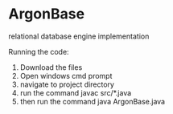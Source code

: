# ArgonBase
relational database engine implementation

Running the code:
1. Download the files
2. Open windows cmd prompt
3. navigate to project directory
4. run the command javac src/*.java
5. then run the command java ArgonBase.java
